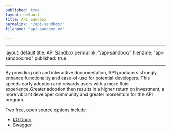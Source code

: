 ```yaml
---
published: true
layout: default
title: API Sandbox
permalink: "/api-sandbox/"
filename: "api-sandbox.md"

---
```


---
layout: default
title: API Sandbox
permalink: "/api-sandbox/"
filename: "api-sandbox.md"
published: true

--- 

By providing rich and interactive documentation, API producers strongly enhance functionality and ease-of-use for potential developers. This speeds early adoption and rewards users with a more fluid experience.Greater adoption then results in a higher return on investment, a more vibrant developer community and greater momentum for the API program.

Two free, open source options include:

* [I/O Docs](https://github.com/project-open-data/iodocs)
* [Swagger](https://github.com/project-open-data/swagger-core)
